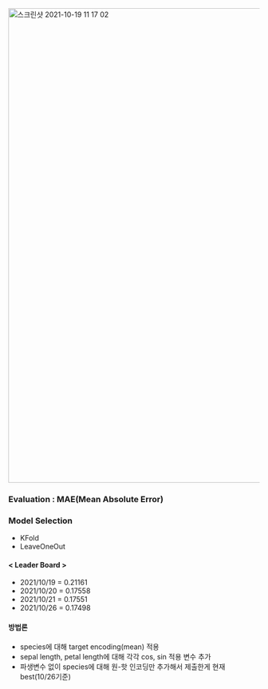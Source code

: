 <img width="951" alt="스크린샷 2021-10-19 11 17 02" src="https://user-images.githubusercontent.com/49870977/137832696-d87f6832-75fc-47d9-b9ea-c7a5982ddf13.png">


### Evaluation : MAE(Mean Absolute Error)

### Model Selection
- KFold
- LeaveOneOut


#### < Leader Board >

- 2021/10/19 = 0.21161
- 2021/10/20 = 0.17558
- 2021/10/21 = 0.17551
- 2021/10/26 = 0.17498

#### 방법론
- species에 대해 target encoding(mean) 적용
- sepal length, petal length에 대해 각각 cos, sin 적용 변수 추가 
- 파생변수 없이 species에 대해 원-핫 인코딩만 추가해서 제출한게 현재 best(10/26기준)
